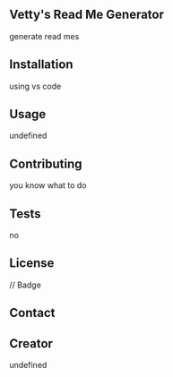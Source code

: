 
## Vetty's Read Me Generator

  generate read mes

## Installation

using vs code

## Usage

undefined

## Contributing

you know what to do

## Tests
no


## License

// Badge

## Contact


## Creator
undefined
